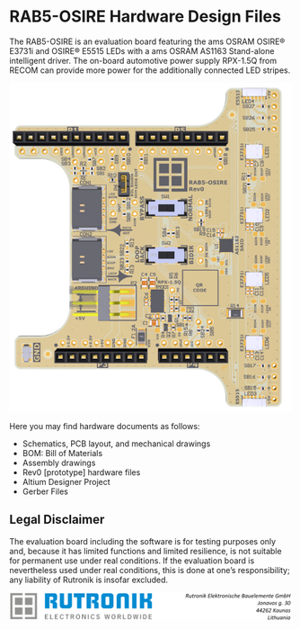 # RAB5-OSIRE Hardware Design Files

The RAB5-OSIRE is an evaluation board featuring the ams OSRAM OSIRE® E3731i and OSIRE® E5515 LEDs with a ams OSRAM AS1163 Stand-alone intelligent driver. The on-board automotive power supply  RPX-1.5Q from RECOM can provide more power for the additionally connected LED stripes.

<img src="images/RAB5_OSIRE_top.jpg" style="zoom:90%;" />

Here you may find hardware documents as follows:

- Schematics, PCB layout, and mechanical drawings
- BOM: Bill of Materials
- Assembly drawings
- Rev0 [prototype] hardware files
- Altium Designer Project
- Gerber Files

## Legal Disclaimer

The evaluation board including the software is for testing purposes only and, because it has limited functions and limited resilience, is not suitable for permanent use under real conditions. If the evaluation board is nevertheless used under real conditions, this is done at one’s responsibility; any liability of Rutronik is insofar excluded. 

<img src="images/rutronik_origin_kaunas.png" style="zoom:50%;" />



